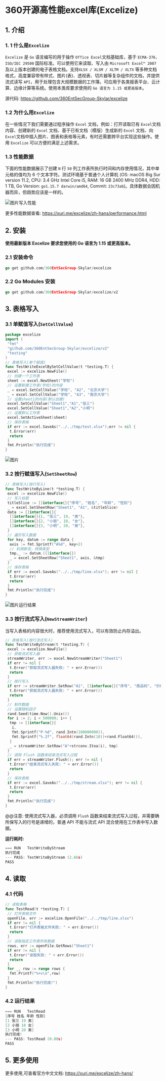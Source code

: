 # 360开源高性能excel库(Excelize)

## 1. 介绍

### 1. 1 什么是`Excelize`

`Excelize` 是 `Go` 语言编写的用于操作 `Office Excel`文档基础库，基于 `ECMA-376，ISO/IEC 29500` 国际标准。可以使用它来读取、写入由 `Microsoft Excel™ 2007` 及以上版本创建的电子表格文档。支持`XLSX / XLSM / XLTM / XLTX` 等多种文档格式，高度兼容带有样式、图片(表)、透视表、切片器等复杂组件的文档，并提供流式读写 `API`，用于处理包含大规模数据的工作簿。可应用于各类报表平台、云计算、边缘计算等系统。使用本类库要求使用的 `Go 语言为 1.15 或更高版本`。

源代码: https://github.com/360EntSecGroup-Skylar/excelize 

### 1.2 为什么用`Excelize`

在一些情况下我们需要通过程序操作 `Excel` 文档，例如：打开读取已有 `Excel`文档内容、创建新的 `Excel` 文档、基于已有文档（模版）生成新的 `Excel` 文档、向 `Excel`文档中插入图片、图表和表格等元素，有时还需要跨平台实现这些操作。使用 `Excelize` 可以方便的满足上述需求。

### 1.3 性能数据

下面的性能数据展示了创建 `N` 行 `50` 列工作表所执行时间和内存使用情况，其中单元格的值均为 6 个文本字符。测试环境基于普通个人计算机 (OS: macOS Big Sur version 11.2, CPU: 3.4 GHz Intel Core i5, RAM: 16 GB 2400 MHz DDR4, HDD: 1 TB, Go Version: `go1.15.7 darwin/amd64`, Commit: `23c73ab`)。具体数据会因机器而异，但趋势应该是一样的。

![图片](./assets/360开源高性能excel库(Excelize)/1.png)写入性能

更多性能数据查看: https://xuri.me/excelize/zh-hans/performance.html

## 2. 安装

**使用最新版本 Excelize 要求您使用的 Go 语言为 1.15 或更高版本。**

### 2.1 安装命令

```go
go get github.com/360EntSecGroup-Skylar/excelize
```

### 2.2 Go Modules 安装

```go
go get github.com/360EntSecGroup-Skylar/excelize/v2
```

## 3. 表格写入

### 3.1 单赋值写入(`SetCellValue`)

```go
package excelize
import (
 "fmt"
 "github.com/360EntSecGroup-Skylar/excelize/v2"
 "testing"
)
// 表格写入(单个赋值)
func TestWriteExcelBySetCellValue(t *testing.T) {
 excel := excelize.NewFile()
 // 创建一个工作表
 sheet := excel.NewSheet("学校")
 // 设置新建工作表(学校)的内容
 _ = excel.SetCellValue("学校", "A2", "北京大学")
 _ = excel.SetCellValue("学校", "A3", "南京大学")
 // 设置sheet1的内容(默认创建)
 excel.SetCellValue("Sheet1","A1","张三")
 excel.SetCellValue("Sheet1","A2","小明")
 // 设置默认工作表
 excel.SetActiveSheet(sheet)
 // 保存表格
 if err := excel.SaveAs("../../tmp/test.xlsx");err != nil {
  t.Error(err)
  return
 }
 fmt.Println("执行完成")
}
```

![图片](./assets/360开源高性能excel库(Excelize)/2.png)

### 3.2 按行赋值写入(`SetSheetRow`)

```go
// 表格写入(按行写入)
func TestWriteByLine(t *testing.T) {
 excel := excelize.NewFile()
 // 写入标题
 titleSlice := []interface{}{"序号", "姓名", "年龄", "性别"}
 _ = excel.SetSheetRow("Sheet1", "A1", &titleSlice)
 data := []interface{}{
  []interface{}{1, "张三", 19, "男"},
  []interface{}{2, "小丽", 18, "女"},
  []interface{}{3, "小明", 20, "男"},
 }
 // 遍历写入数据
 for key, datum := range data {
  axis := fmt.Sprintf("A%d", key+2)
  // 利用断言，转换类型
  tmp,_ := datum.([]interface{})
  _ = excel.SetSheetRow("Sheet1", axis, &tmp)
 }
 // 保存表格
 if err := excel.SaveAs("../../tmp/line.xlsx"); err != nil {
  t.Error(err)
  return
 }
 fmt.Println("执行完成")
}
```

![图片](./assets/360开源高性能excel库(Excelize)/3.png)运行结果

### 3.3 按行流式写入(`NewStreamWriter`)

当写入表格的内容很大时，推荐使用流式写入，可以有效防止内存溢出。

```go
// 表格写入(按行流式写入)
func TestWriteByStream(t *testing.T) {
 excel := excelize.NewFile()
 // 获取流式写入器
 streamWriter, err := excel.NewStreamWriter("Sheet1")
 if err != nil {
  t.Error("获取流式写入器失败: " + err.Error())
  return
 }
 // 按行写入
 if err := streamWriter.SetRow("A1", []interface{}{"序号", "商品码", "价格"}); err != nil {
  t.Error("获取流式写入器失败: " + err.Error())
  return
 }
 // 制作数据
 // 设置随机因子
 rand.Seed(time.Now().Unix())
 for i := 2; i < 500000; i++ {
  tmp := []interface{}{
   i,
   fmt.Sprintf("P-%d", rand.Intn(100000000)),
   fmt.Sprintf("%.2f", float64(rand.Intn(10))+rand.Float64()),
  }
  _ = streamWriter.SetRow("A"+strconv.Itoa(i), tmp)
 }
 // 调用 Flush 函数来结束流式写入过程
 if err = streamWriter.Flush(); err != nil {
  t.Error("结束流式写入失败: " + err.Error())
  return
 }
 // 保存表格
 if err := excel.SaveAs("../../tmp/stream.xlsx"); err != nil {
  t.Error(err)
  return
 }
 fmt.Println("执行完成")
}
```

@@注意: 使用流式写入器，必须调用 `Flush` 函数来结束流式写入过程，并需要确所保写入的行号是递增的，普通 API 不能与流式 API 混合使用在工作表中写入数据。

**运行耗时:**

```go
=== RUN   TestWriteByStream
执行完成
--- PASS: TestWriteByStream (2.66s)
PASS
```

## 4. 读取

### 4.1 代码

```go
// 读取表格
func TestRead(t *testing.T) {
 // 打开表格文件
 openFile, err := excelize.OpenFile("../../tmp/line.xlsx")
 if err != nil {
  t.Error("打开表格文件失败: " + err.Error())
  return
 }
 // 读取指定工作表所有数据
 rows, err := openFile.GetRows("Sheet1")
 if err != nil {
  t.Error("读取失败: " + err.Error())
  return
 }
 for _, row := range rows {
  fmt.Printf("%+v\n",row)
 }
 fmt.Println("执行完成!")
}
```

### 4.2 运行结果

```go
=== RUN   TestRead
[序号 姓名 年龄 性别]
[1 张三 19 男]
[2 小丽 18 女]
[3 小明 20 男]
执行完成!
--- PASS: TestRead (0.00s)
PASS
```

## 5. 更多使用

更多使用,可查看官方中文文档: https://xuri.me/excelize/zh-hans/